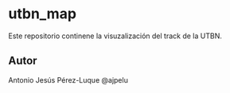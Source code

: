 # utbn_map

Este repositorio continene la visuzalización del track de la UTBN. 

## Autor
Antonio Jesús Pérez-Luque @ajpelu   